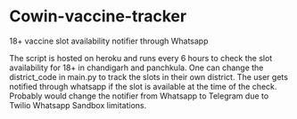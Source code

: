 # Cowin-vaccine-tracker
18+ vaccine slot availability notifier through Whatsapp

The script is hosted on heroku and runs every 6 hours to check the slot availability for 18+ in chandigarh and panchkula. 
One can change the district_code in main.py to track the slots in their own district. The user gets notified through whatsapp
if the slot is available at the time of the check. 
Probably would change the notifier from Whatsapp to Telegram due to Twilio Whatsapp Sandbox limitations.
